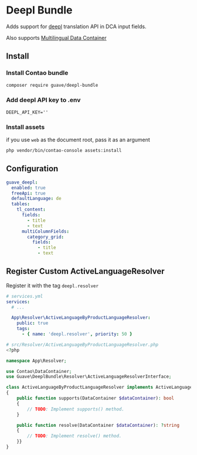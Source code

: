 # Deepl Bundle

Adds support for [deepl](https://deepl.com) translation API in DCA input fields.

Also supports [Multilingual Data Container](https://github.com/terminal42/contao-DC_Multilingual)

## Install

### Install Contao bundle

```bash
composer require guave/deepl-bundle
```

### Add deepl API key to .env

```
DEEPL_API_KEY=''
```

### Install assets

if you use `web` as the document root, pass it as an argument

```bash
php vendor/bin/contao-console assets:install
```

## Configuration

```yaml
guave_deepl:
  enabled: true
  freeApi: true
  defaultLanguage: de
  tables:
    tl_content:
      fields:
        - title
        - text
      multiColumnFields:
        category_grid:
          fields:
            - title
            - text
```

## Register Custom ActiveLanguageResolver

Register it with the tag `deepl.resolver`

```yaml
# services.yml
services:
  # ...

  App\Resolver\ActiveLanguageByProductLanguageResolver:
    public: true
    tags:
      - { name: 'deepl.resolver', priority: 50 }

```

```php
# src/Resolver/ActiveLanguageByProductLanguageResolver.php
<?php

namespace App\Resolver;

use Contao\DataContainer;
use Guave\DeeplBundle\Resolver\ActiveLanguageResolverInterface;

class ActiveLanguageByProductLanguageResolver implements ActiveLanguageResolverInterface
{
    public function supports(DataContainer $dataContainer): bool
    {
        // TODO: Implement supports() method.
    }

    public function resolve(DataContainer $dataContainer): ?string
    {
        // TODO: Implement resolve() method.
    }}
}

```
